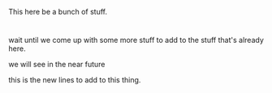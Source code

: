 This here be a bunch of stuff.
#
wait until we come up with some more stuff to add to the stuff that's already here.

we will see in the near future

this is the new lines to add to this thing.
